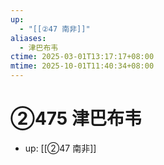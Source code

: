 ```yaml
---
up:
  - "[[②47 南非]]"
aliases:
  - 津巴布韦
ctime: 2025-03-01T13:17:17+08:00
mtime: 2025-10-01T11:40:34+08:00
---
```


# ②475 津巴布韦

- up: [[②47 南非]]
